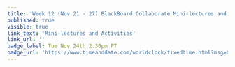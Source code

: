 ```yaml
---
title: 'Week 12 (Nov 21 - 27) BlackBoard Collaborate Mini-lectures and Activities'
published: true
visible: true
link_text: 'Mini-lectures and Activities'
link_url: ''
badge_label: Tue Nov 24th 2:30pm PT
badge_url: 'https://www.timeanddate.com/worldclock/fixedtime.html?msg=CMPT-363+Review+and+Discussion&iso=20201124T1430&p1=256&ah=1&am=50'
---
```

